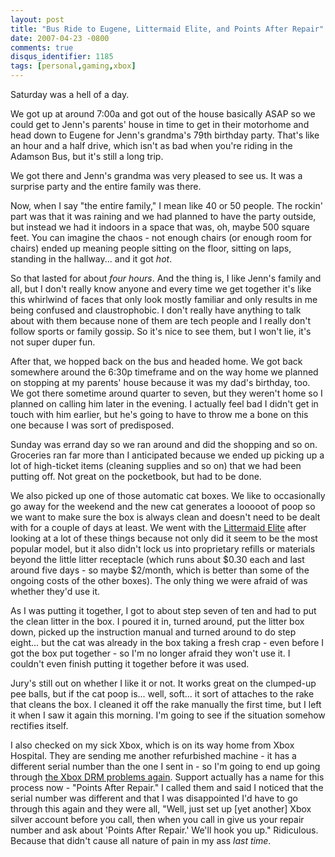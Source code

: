 ```yaml
---
layout: post
title: "Bus Ride to Eugene, Littermaid Elite, and Points After Repair"
date: 2007-04-23 -0800
comments: true
disqus_identifier: 1185
tags: [personal,gaming,xbox]
---
```

Saturday was a hell of a day.

 We got up at around 7:00a and got out of the house basically ASAP so we
could get to Jenn's parents' house in time to get in their motorhome and
head down to Eugene for Jenn's grandma's 79th birthday party. That's
like an hour and a half drive, which isn't as bad when you're riding in
the Adamson Bus, but it's still a long trip.

 We got there and Jenn's grandma was very pleased to see us. It was a
surprise party and the entire family was there.

 Now, when I say "the entire family," I mean like 40 or 50 people. The
rockin' part was that it was raining and we had planned to have the
party outside, but instead we had it indoors in a space that was, oh,
maybe 500 square feet. You can imagine the chaos - not enough chairs (or
enough room for chairs) ended up meaning people sitting on the floor,
sitting on laps, standing in the hallway... and it got *hot*.

 So that lasted for about *four hours*. And the thing is, I like Jenn's
family and all, but I don't really know anyone and every time we get
together it's like this whirlwind of faces that only look mostly
familiar and only results in me being confused and claustrophobic. I
don't really have anything to talk about with them because none of them
are tech people and I really don't follow sports or family gossip. So
it's nice to see them, but I won't lie, it's not super duper fun.

 After that, we hopped back on the bus and headed home. We got back
somewhere around the 6:30p timeframe and on the way home we planned on
stopping at my parents' house because it was my dad's birthday, too. We
got there sometime around quarter to seven, but they weren't home so I
planned on calling him later in the evening. I actually feel bad I
didn't get in touch with him earlier, but he's going to have to throw me
a bone on this one because I was sort of predisposed.

 Sunday was errand day so we ran around and did the shopping and so on.
Groceries ran far more than I anticipated because we ended up picking up
a lot of high-ticket items (cleaning supplies and so on) that we had
been putting off. Not great on the pocketbook, but had to be done.

 We also picked up one of those automatic cat boxes. We like to
occasionally go away for the weekend and the new cat generates a looooot
of poop so we want to make sure the box is always clean and doesn't need
to be dealt with for a couple of days at least. We went with the
[Littermaid
Elite](http://www.amazon.com/exec/obidos/ASIN/B000F2E1S0/mhsvortex)
after looking at a lot of these things because not only did it seem to
be the most popular model, but it also didn't lock us into proprietary
refills or materials beyond the little litter receptacle (which runs
about \$0.30 each and last around five days - so maybe \$2/month, which
is better than some of the ongoing costs of the other boxes). The only
thing we were afraid of was whether they'd use it.

 As I was putting it together, I got to about step seven of ten and had
to put the clean litter in the box. I poured it in, turned around, put
the litter box down, picked up the instruction manual and turned around
to do step eight... but the cat was already in the box taking a fresh
crap - even before I got the box put together - so I'm no longer afraid
they won't use it. I couldn't even finish putting it together before it
was used.

 Jury's still out on whether I like it or not. It works great on the
clumped-up pee balls, but if the cat poop is... well, soft... it sort of
attaches to the rake that cleans the box. I cleaned it off the rake
manually the first time, but I left it when I saw it again this morning.
I'm going to see if the situation somehow rectifies itself.

 I also checked on my sick Xbox, which is on its way home from Xbox
Hospital. They are sending me another refurbished machine - it has a
different serial number than the one I sent in - so I'm going to end up
going through [the Xbox DRM problems
again](http://paraesthesia.com/archive/2006/08/10/xbox-live-arcade-got-drm-all-wrong.aspx).
Support actually has a name for this process now - "Points After
Repair." I called them and said I noticed that the serial number was
different and that I was disappointed I'd have to go through this again
and they were all, "Well, just set up [yet another] Xbox silver account
before you call, then when you call in give us your repair number and
ask about 'Points After Repair.' We'll hook you up." Ridiculous. Because
that didn't cause all nature of pain in my ass *last time*.
